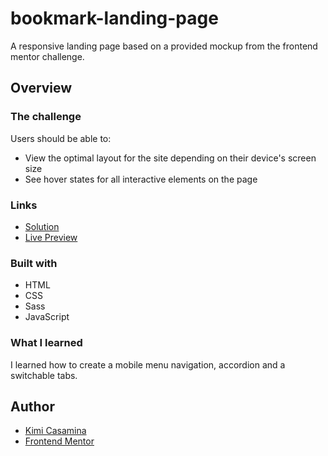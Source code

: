 # bookmark-landing-page
A responsive landing page based on a provided mockup from the frontend mentor challenge.

## Overview

### The challenge

Users should be able to:

- View the optimal layout for the site depending on their device's screen size
- See hover states for all interactive elements on the page

### Links

- [Solution]([https://your-solution-url.com](https://www.frontendmentor.io/solutions/bookmark-landing-page-St2AB9cpYv))
- [Live Preview]([https://your-live-site-url.com](https://kimicasamina.github.io/bookmark-landing-page/))


### Built with

- HTML
- CSS
- Sass
- JavaScript

### What I learned

I learned how to create a mobile menu navigation, accordion and a switchable tabs.

## Author

- [Kimi Casamina](https://github.com/kimicasamina)
- [Frontend Mentor](https://www.frontendmentor.io/profile/kimicasamina)

